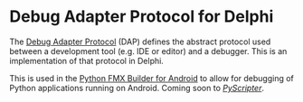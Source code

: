 # Debug Adapter Protocol for Delphi

The [Debug Adapter Protocol](https://microsoft.github.io/debug-adapter-protocol/) (DAP) defines the abstract protocol used between a development tool (e.g. IDE or editor) and a debugger. This is an implementation of that protocol in Delphi. 

This is used in the [Python FMX Builder for Android](https://github.com/Embarcadero/PythonFMXBuilder) to allow for debugging of Python applications running on Android. Coming soon to *[PyScripter](https://github.com/Embarcadero/pyscripter)*.
